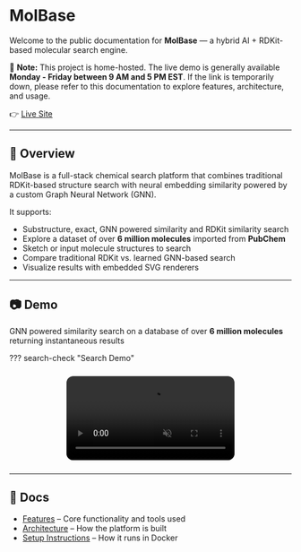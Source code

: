 # MolBase

Welcome to the public documentation for **MolBase** — a hybrid AI + RDKit-based molecular search engine.

📌 **Note:** This project is home-hosted. The live demo is generally available **Monday - Friday between 9 AM and 5 PM EST**. If the link is temporarily down, please refer to this documentation to explore features, architecture, and usage.

👉 [Live Site](https://molbase.duckdns.org/)

---

## 📌 Overview

MolBase is a full-stack chemical search platform that combines traditional RDKit-based structure search with neural embedding similarity powered by a custom Graph Neural Network (GNN).

It supports:

- Substructure, exact, GNN powered similarity and RDKit similarity search
- Explore a dataset of over **6 million molecules** imported from **PubChem**
- Sketch or input molecule structures to search
- Compare traditional RDKit vs. learned GNN-based search
- Visualize results with embedded SVG renderers

---

## 📷 Demo

GNN powered similarity search on a database of over **6 million molecules** returning instantaneous results

??? search-check "Search Demo"
    <div style="display: flex; justify-content: center; margin: 1.5rem 0;">
        <video 
            src="media/mp4/gnn_sim_search.mp4" 
            autoplay 
            muted 
            playsinline 
            loop 
            style="max-width: 100%; border-radius: 12px;">
        </video>
    </div>

---

## 📁 Docs

- [Features](features.md) – Core functionality and tools used
- [Architecture](architecture.md) – How the platform is built
- [Setup Instructions](setup.md) – How it runs in Docker
